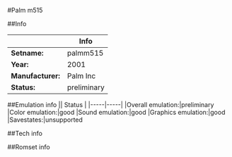 #Palm m515

##Info

||Info|
|-----|-----|
|**Setname:**|palmm515
|**Year:**|2001
|**Manufacturer:**|Palm Inc
|**Status:**|preliminary

##Emulation info
|| Status |
|-----|-----|
|Overall emulation:|preliminary
|Color emulation:|good
|Sound emulation:|good
|Graphics emulation:|good
|Savestates:|unsupported

##Tech info

##Romset info

<!--- START OF EDITED COMMENT DO NOT TOUCH TEXT ABOVE-->
